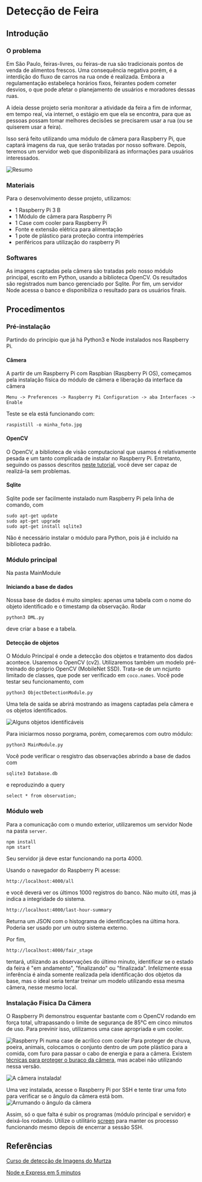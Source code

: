 # Detecção de Feira

## Introdução

### O problema

Em São Paulo, feiras-livres, ou feiras-de rua são tradicionais pontos de venda de alimentos frescos. Uma consequência negativa porém, é a interdição do fluxo de carros na rua onde é realizada. Embora a regulamentação estabeleça horários fixos, feirantes podem cometer desvios, o que pode afetar o planejamento de usuários e moradores dessas ruas.

A ideia desse projeto seria monitorar a atividade da feira a fim de informar, em tempo real, via internet, o estágio em que ela se encontra, para que as pessoas possam tomar melhores decisões se precisarem usar a rua (ou se quiserem usar a feira).

Isso será feito utilizando uma módulo de câmera para Raspberry Pi, que captará imagens da rua, que serão tratadas por nosso software. Depois, teremos um servidor web que disponibilizará as informações para usuários interessados.

![Resumo](imgs/summary.png)

### Materiais

Para o desenvolvimento desse projeto, utilizamos:

- 1 Raspberry Pi 3 B
- 1 Módulo de câmera para Raspberry Pi
- 1 Case com cooler para Raspberry Pi
- Fonte e extensão elétrica para alimentação
- 1 pote de plástico para proteção contra intempéries
- periféricos para utilização do raspberry Pi

### Softwares

As imagens captadas pela câmera são tratadas pelo nosso módulo principal, escrito em Python, usando a biblioteca OpenCV. Os resultados são registrados num banco gerenciado por Sqlite. Por fim, um servidor Node acessa o banco e disponibiliza o resultado para os usuários finais.

## Procedimentos

### Pré-instalação

Partindo do princípio que já há Python3 e Node instalados nos Raspberry Pi.

#### Câmera

A partir de um Raspberry Pi com Raspbian (Raspberry Pi OS), começamos pela instalação física do módulo de câmera e liberação da interface da câmera

`Menu -> Preferences -> Raspberry Pi Configuration -> aba Interfaces -> Enable`

Teste se ela está funcionando com:

`raspistill -o minha_foto.jpg`

#### OpenCV

O OpenCV, a biblioteca de visão computacional que usamos é relativamente pesada e um tanto complicada de instalar no Raspberry Pi. Entretanto, seguindo os passos descritos [neste tutorial](https://linuxize.com/post/how-to-install-opencv-on-raspberry-pi/), você deve ser capaz de realizá-la sem problemas.

#### Sqlite

Sqlite pode ser facilmente instalado num Raspberry Pi pela linha de comando, com 

```
sudo apt-get update
sudo apt-get upgrade
sudo apt-get install sqlite3
```

Não é necessário instalar o módulo para Python, pois já é incluído na biblioteca padrão.

### Módulo principal

Na pasta MainModule
#### Iniciando a base de dados

Nossa base de dados é muito simples: apenas uma tabela com o nome do objeto identificado e o timestamp da observação.
Rodar
```
python3 DML.py
```

deve criar a base e a tabela.

#### Detecção de objetos

O Módulo Principal é onde a detecção dos objetos e tratamento dos dados acontece. Usaremos o OpenCV (cv2). Utilizaremos também um modelo pré-treinado do próprio OpenCV (MobileNet SSD). Trata-se de um ncjunto limitado de classes, que pode ser verificado em `coco.names`.
Você pode testar seu funcionamento, com
```
python3 ObjectDetectionModule.py
```
Uma tela de saída se abrirá mostrando as imagens captadas pela câmera e os objetos identificados.

![Alguns objetos identificáveis](images/../imgs/openCVsample.png)


Para iniciarmos nosso porgrama, porém, começaremos com outro módulo:

```
python3 MainModule.py
```

Você pode verificar o resgistro das observações abrindo a base de dados com
```
sqlite3 Database.db
```
e reproduzindo a query
```
select * from observation;
```

### Módulo web

Para a comunicação com o mundo exterior, utilizaremos um servidor Node na pasta `server`.

```
npm install
npm start
```

Seu servidor já deve estar funcionando na porta 4000.

Usando o navegador do Raspberry Pi acesse:
```
http://localhost:4000/all
```
e você deverá ver os últimos 1000 registros do banco. Não muito útil, mas já indica a integridade do sistema.
```
http://localhost:4000/last-hour-summary
```
Returna um JSON com o histograma de identificações na última hora. Poderia ser usado por um outro sistema externo.

Por fim,
```
http://localhost:4000/fair_stage
```
tentará, utilizando as observações do último minuto, identificar se o estado da feira é "em andamento", "finalizando" ou "finalizada". Infelizmente essa inferência é ainda somente realizada pela identificação dos objetos da base, mas o ideal seria tentar treinar um modelo utilizando essa mesma câmera, nesse mesmo local.

### Instalação Física Da Câmera

O Raspberry Pi demonstrou esquentar bastante com o OpenCV rodando em força total, ultrapassando o limite de segurança de 85°C em cinco minutos de uso. Para previnir isso, utilizamos uma case apropriada e um cooler.

![Raspberry Pi numa case de acrílico com cooler](imgs/rasp_case.jpeg)
Para proteger de chuva, poeira, animais, colocamos o conjunto dentro de um pote plástico para a comida, com furo para passar o cabo de energia e para a câmera. Existem [técnicas para proteger o buraco da câmera](https://www.youtube.com/watch?v=IiOH5LUVkWo), mas acabei não utilizando nessa versão.

![A câmera instalada!](imgs/rasp-in-situ.jpg)

Uma vez instalada, acesse o Raspberry Pi por SSH e tente tirar uma foto para verificar se o ângulo da câmera está bom. 
![Arrumando o ângulo da câmera](imgs/better_angle-2.jpg)

Assim, só o que falta é subir os programas (módulo principal e servidor) e deixá-los rodando. Utilize o utilitário [screen](https://linuxize.com/post/how-to-use-linux-screen/) para manter os processo funcionando mesmo depois de encerrar a sessão SSH.

## Referências

[Curso de detecção de Imagens do Murtza](https://www.murtazahassan.com/courses/opencv-projects/lesson/main/)

[Node e Express em 5 minutos](https://dev.to/lennythedev/quick-server-with-node-and-express-in-5-minutes-17m7)